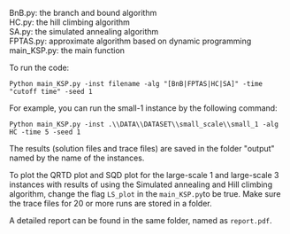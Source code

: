 BnB.py: the branch and bound algorithm \
HC.py: the hill climbing algorithm \
SA.py: the simulated annealing algorithm \
FPTAS.py: approximate algorithm based on dynamic programming \
main_KSP.py: the main function

To run the code:
```angular2html
Python main_KSP.py -inst filename -alg "[BnB|FPTAS|HC|SA]" -time "cutoff time" -seed 1
```
For example, you can run the small-1 instance by the following command:
```angular2html
Python main_KSP.py -inst .\\DATA\\DATASET\\small_scale\\small_1 -alg HC -time 5 -seed 1
```
The results (solution files and trace files) are saved in the folder "output" named by the name of the instances.

To plot the QRTD plot and SQD plot for the large-scale 1 and large-scale 3 instances with 
results of using the Simulated annealing and Hill climbing algorithm,
change the flag ```LS_plot``` in the ```main_KSP.py```to be true.
Make sure the trace files for 20 or more runs are stored in a folder.

A detailed report can be found in the same folder, named as ```report.pdf```.
